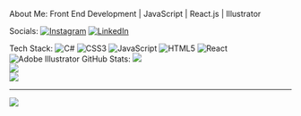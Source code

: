  About Me:
Front End Development |  JavaScript | React.js | Illustrator

 Socials:
[![Instagram](https://img.shields.io/badge/Instagram-%23E4405F.svg?logo=Instagram&logoColor=white)](https://instagram.com/zubrrk) [![LinkedIn](https://img.shields.io/badge/LinkedIn-%230077B5.svg?logo=linkedin&logoColor=white)](https://linkedin.com/in/www.linkedin.com/in/muhammad-zubair-012866227) 

Tech Stack:
![C#](https://img.shields.io/badge/c%23-%23239120.svg?style=for-the-badge&logo=csharp&logoColor=white) ![CSS3](https://img.shields.io/badge/css3-%231572B6.svg?style=for-the-badge&logo=css3&logoColor=white) ![JavaScript](https://img.shields.io/badge/javascript-%23323330.svg?style=for-the-badge&logo=javascript&logoColor=%23F7DF1E) ![HTML5](https://img.shields.io/badge/html5-%23E34F26.svg?style=for-the-badge&logo=html5&logoColor=white) ![React](https://img.shields.io/badge/react-%2320232a.svg?style=for-the-badge&logo=react&logoColor=%2361DAFB) ![Adobe Illustrator](https://img.shields.io/badge/adobe%20illustrator-%23FF9A00.svg?style=for-the-badge&logo=adobe%20illustrator&logoColor=white)
GitHub Stats:
![](https://github-readme-stats.vercel.app/api?username=zbrrk&theme=onedark&hide_border=true&include_all_commits=true&count_private=false)<br/>
![](https://github-readme-streak-stats.herokuapp.com/?user=zbrrk&theme=onedark&hide_border=true)<br/>
![](https://github-readme-stats.vercel.app/api/top-langs/?username=zbrrk&theme=onedark&hide_border=true&include_all_commits=true&count_private=false&layout=compact)

---
[![](https://visitcount.itsvg.in/api?id=zbrrk&icon=5&color=12)](https://visitcount.itsvg.in)

<!-- Proudly created with GPRM ( https://gprm.itsvg.in ) -->
